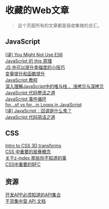 # 收藏的Web文章

> 这个页面所有的文章都是我收集做的总汇。


## JavaScript
[[译] You Might Not Use ES6](https://juejin.im/post/5c388fc451882526300b7b91)  
[JavaScript 的 this 原理](http://www.ruanyifeng.com/blog/2018/06/javascript-this.html)  
[JS 中可以提升幸福度的小技巧](https://juejin.im/post/5b51e5d3f265da0f4861143c)  
[变量提升和函数提升](https://www.cnblogs.com/liuhe688/p/5891273.html)  
[JavaScript 教程](https://wangdoc.com/javascript/index.html)  
[深入理解JavaScript中的堆与栈 、浅拷贝与深拷贝](https://blog.csdn.net/flyingpig2016/article/details/52895620)  
[JavaScript 代码整洁之道](https://www.zcfy.cc/article/clean-code-javascript-readme-md-at-master-ryanmcdermott-clean-code-javascript-github-2273.html)  
[JavaScript 事件循环](https://segmentfault.com/a/1190000014522243)  
[for...of vs for...in Loops in JavaScript](https://alligator.io/js/for-of-for-in-loops/)  
[[译] JavaScript：回调是什么鬼？](https://juejin.im/post/594b3607128fe100650355c7)  
[JavaScript 代码简洁之道](https://juejin.im/post/5c24b7a851882509a76875e8)  

## CSS

[Intro to CSS 3D transforms](https://3dtransforms.desandro.com/)  
[CSS 中重要的层叠概念](https://juejin.im/post/5ba4efe36fb9a05cf52ac192)  
[关于z-index 那些你不知道的事](https://webdesign.tutsplus.com/zh-hans/articles/what-you-may-not-know-about-the-z-index-property--webdesign-16892)  
[CSS中重要的BFC](https://juejin.im/post/5b51ee276fb9a04f86062cea)  

## 资源

[开发APP必须知道的API集合](https://www.cnblogs.com/wikiki/p/7232388.html)  
[干货集中营 API 文档](https://gank.io/api)  